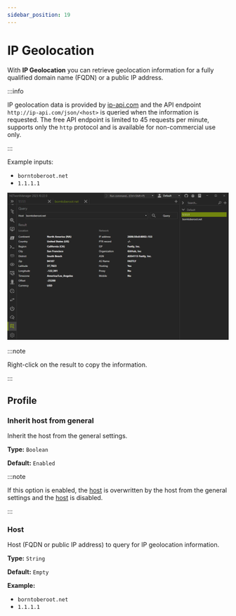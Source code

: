 ```yaml
---
sidebar_position: 19
---
```


# IP Geolocation

With **IP Geolocation** you can retrieve geolocation information for a fully qualified domain name (FQDN) or a public IP address.

:::info

IP geolocation data is provided by [ip-api.com](https://ip-api.com/) and the API endpoint `http://ip-api.com/json/<host>` is queried when the information is requested. The free API endpoint is limited to 45 requests per minute, supports only the `http` protocol and is available for non-commercial use only.

:::

Example inputs:

- `borntoberoot.net`
- `1.1.1.1`

![IPGeolocation](./img/ip-geolocation.png)

:::note

Right-click on the result to copy the information.

:::

## Profile

### Inherit host from general

Inherit the host from the general settings.

**Type:** `Boolean`

**Default:** `Enabled`

:::note

If this option is enabled, the [host](#host) is overwritten by the host from the general settings and the [host](#host) is disabled.

:::

### Host

Host (FQDN or public IP address) to query for IP geolocation information.

**Type:** `String`

**Default:** `Empty`

**Example:**

- `borntoberoot.net`
- `1.1.1.1`
